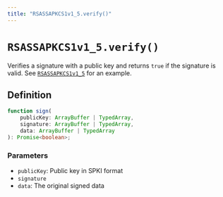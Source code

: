 ```yaml
---
title: "RSASSAPKCS1v1_5.verify()"
---
```


# `RSASSAPKCS1v1_5.verify()`

Verifies a signature with a public key and returns `true` if the signature is valid. See [`RSASSAPKCS1v1_5`](/reference/crypto/RSASSAPKCS1v1_5) for an example.

## Definition

```ts
function sign(
	publicKey: ArrayBuffer | TypedArray,
	signature: ArrayBuffer | TypedArray,
	data: ArrayBuffer | TypedArray
): Promise<boolean>;
```

### Parameters

- `publicKey`: Public key in SPKI format
- `signature`
- `data`: The original signed data
